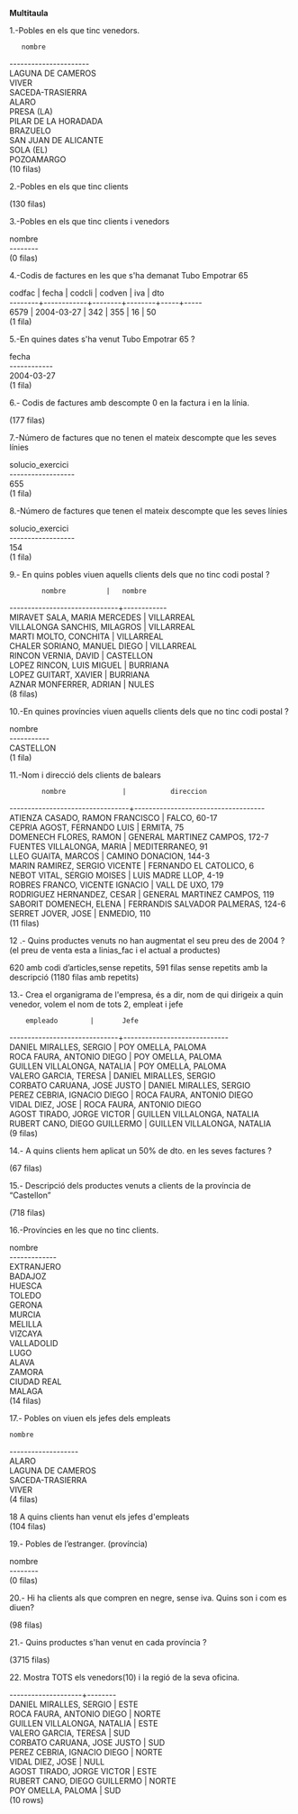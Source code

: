 **Multitaula**

1.-Pobles en els que tinc venedors.

       nombre          
\----------------------  
LAGUNA DE CAMEROS  
VIVER  
SACEDA-TRASIERRA  
ALARO  
PRESA (LA)  
PILAR DE LA HORADADA  
BRAZUELO  
SAN JUAN DE ALICANTE  
SOLA (EL)  
POZOAMARGO  
(10 filas)

2.-Pobles en els que tinc clients

(130 filas)

3.-Pobles en els que tinc clients i venedors

nombre  
\--------  
(0 filas)

4.-Codis de factures en les que s'ha demanat Tubo Empotrar   65

codfac |   fecha    | codcli | codven | iva | dto  
\--------+------------+--------+--------+-----+-----  
  6579 | 2004-03-27 |    342 |    355 |  16 |  50  
(1 fila)

5.-En quines dates s'ha venut Tubo Empotrar   65 ?

 fecha      
\------------  
2004-03-27  
(1 fila)

6.- Codis de factures amb descompte 0 en la factura i en la línia.

(177 filas)

7.-Número de factures que no tenen el mateix descompte que les seves línies

 solucio\_exercici  
\------------------  
          	655  
(1 fila)

8.-Número de factures que  tenen el mateix descompte que les seves línies

 solucio\_exercici  
\------------------  
          	154  
(1 fila)

9.- En quins pobles viuen aquells clients dels que no tinc codi postal ?

   

        	nombre        	|   nombre     
\------------------------------+------------  
 MIRAVET SALA, MARIA MERCEDES | VILLARREAL  
 VILLALONGA SANCHIS, MILAGROS | VILLARREAL  
 MARTI MOLTO, CONCHITA    	| VILLARREAL  
 CHALER SORIANO, MANUEL DIEGO | VILLARREAL  
 RINCON VERNIA, DAVID     	| CASTELLON  
 LOPEZ RINCON, LUIS MIGUEL	| BURRIANA  
 LOPEZ GUITART, XAVIER    	| BURRIANA  
 AZNAR MONFERRER, ADRIAN  	| NULES  
(8 filas)

10.-En quines províncies viuen aquells clients dels que no tinc codi postal ?

  nombre     
\-----------  
 CASTELLON  
(1 fila)

11.-Nom i direcció dels clients de balears

   

         	nombre          	|         	direccion         	   
\---------------------------------+------------------------------------  
 ATIENZA CASADO, RAMON FRANCISCO | FALCO, 60-17  
 CEPRIA AGOST, FERNANDO LUIS 	| ERMITA, 75  
 DOMENECH FLORES, RAMON      	| GENERAL MARTINEZ CAMPOS, 172-7  
 FUENTES VILLALONGA, MARIA   	| MEDITERRANEO, 91  
 LLEO GUAITA, MARCOS         	| CAMINO DONACION, 144-3  
 MARIN RAMIREZ, SERGIO VICENTE   | FERNANDO EL CATOLICO, 6  
 NEBOT VITAL, SERGIO MOISES  	| LUIS MADRE LLOP, 4-19  
 ROBRES FRANCO, VICENTE IGNACIO  | VALL DE UXO, 179  
 RODRIGUEZ HERNANDEZ, CESAR  	| GENERAL MARTINEZ CAMPOS, 119  
 SABORIT DOMENECH, ELENA     	| FERRANDIS SALVADOR PALMERAS, 124-6  
 SERRET JOVER, JOSE          	| ENMEDIO, 110  
(11 filas)

12 .- Quins productes venuts no han augmentat el seu preu des de 2004 ? (el preu de venta esta a linias\_fac i el actual a productes)

620 amb codi d’articles,sense repetits, 591 filas sense repetits amb la descripció (1180 filas amb repetits)

13.- Crea el organigrama de l'empresa, és a dir,  nom de qui dirigeix a quin venedor, volem el nom de tots 2, empleat i jefe

       	empleado       	|      	Jefe    	   
\------------------------------+-----------------------------  
 DANIEL MIRALLES, SERGIO  	| POY OMELLA, PALOMA  
 ROCA FAURA, ANTONIO DIEGO	| POY OMELLA, PALOMA  
 GUILLEN VILLALONGA, NATALIA  | POY OMELLA, PALOMA  
 VALERO GARCIA, TERESA    	| DANIEL MIRALLES, SERGIO  
 CORBATO CARUANA, JOSE JUSTO  | DANIEL MIRALLES, SERGIO  
 PEREZ CEBRIA, IGNACIO DIEGO  | ROCA FAURA, ANTONIO DIEGO  
 VIDAL DIEZ, JOSE         	| ROCA FAURA, ANTONIO DIEGO  
 AGOST TIRADO, JORGE VICTOR   | GUILLEN VILLALONGA, NATALIA  
 RUBERT CANO, DIEGO GUILLERMO | GUILLEN VILLALONGA, NATALIA  
(9 filas)

14.-  A quins clients hem aplicat un 50% de dto. en les seves factures ?

(67 filas)

15.-  Descripció dels productes venuts a clients de la província de “Castellon”

(718 filas)

16.-Províncies en les que no tinc clients.

   nombre      
\-------------  
 EXTRANJERO  
 BADAJOZ  
 HUESCA  
 TOLEDO  
 GERONA  
 MURCIA  
 MELILLA  
 VIZCAYA  
 VALLADOLID  
 LUGO  
 ALAVA  
 ZAMORA  
 CIUDAD REAL  
 MALAGA  
(14 filas)

17.- Pobles on viuen els jefes dels empleats

  	nombre  	   
\-------------------  
 ALARO  
 LAGUNA DE CAMEROS  
 SACEDA-TRASIERRA  
 VIVER  
(4 filas)

18 A quins clients han venut els jefes d'empleats  
(104 filas)

19.- Pobles de l’estranger. (província)

 nombre  
\--------  
(0 filas)

20.- Hi ha clients als que compren en negre, sense iva. Quins son i com es diuen?

(98 filas)

21.-  Quins productes s'han venut en cada província ?

(3715 filas)

22\. Mostra TOTS els venedors(10) i la regió de la seva oficina.

\--------------------+--------  
 DANIEL MIRALLES, SERGIO  	| ESTE  
 ROCA FAURA, ANTONIO DIEGO	| NORTE  
 GUILLEN VILLALONGA, NATALIA  | ESTE  
 VALERO GARCIA, TERESA    	| SUD  
 CORBATO CARUANA, JOSE JUSTO  | SUD  
 PEREZ CEBRIA, IGNACIO DIEGO  | NORTE  
 VIDAL DIEZ, JOSE         	| NULL  
 AGOST TIRADO, JORGE VICTOR   | ESTE  
 RUBERT CANO, DIEGO GUILLERMO | NORTE  
 POY OMELLA, PALOMA       	| SUD  
(10 rows)  
